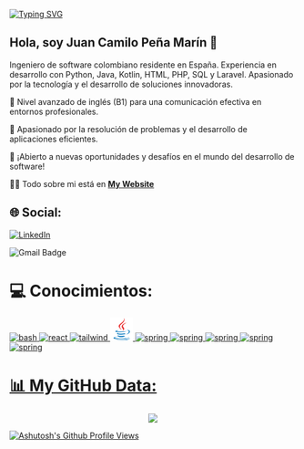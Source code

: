 [![Typing SVG](https://readme-typing-svg.demolab.com?font=Fira+Code&pause=1000&color=3880F7&random=true&width=480&lines=Software+engineer;Juan+Camilo+Pe%C3%B1a+Mar%C3%ADn)](https://git.io/typing-svg)

Hola, soy Juan Camilo Peña Marín 👋
----------------------------------------------------
Ingeniero de software colombiano residente en España. Experiencia en desarrollo con Python, Java, Kotlin, HTML, PHP, SQL y Laravel. Apasionado por la tecnología y el desarrollo de soluciones innovadoras.

🌟 Nivel avanzado de inglés (B1) para una comunicación efectiva en entornos profesionales.

💼 Apasionado por la resolución de problemas y el desarrollo de aplicaciones eficientes.

💬 ¡Abierto a nuevas oportunidades y desafíos en el mundo del desarrollo de software!

🙋‍♂️ Todo sobre mi está en **[My Website](https://juaancamilo82.github.io/portafolio/)**

## 🌐 Social:
[![LinkedIn](https://img.shields.io/badge/LinkedIn-%230077B5.svg?logo=linkedin&logoColor=white)](https://linkedin.com/in/juancamilopeñamarin)

![Gmail Badge](https://img.shields.io/badge/-juaancamilo82@gmail.com-EE0000?style=flat-square&logo=Gmail&logoColor=white&link=mailto:juaancamilo82@gmail.com) 

# 💻 Conocimientos:
<p align="left"> <a href="" target="_blank"> <img src="https://www.vectorlogo.zone/logos/angular/angular-ar21.svg" alt="bash" width="40" height="40"/>
<a href="" target="_blank"> <img src="https://www.vectorlogo.zone/logos/reactjs/reactjs-icon.svg" alt="react" width="40" height="40"/>
</a><a href="" target="_blank"> <img src="https://www.vectorlogo.zone/logos/tailwindcss/tailwindcss-icon.svg" alt="tailwind" width="40" height="40"/> </a>
<a href="" target="_blank"> <img src="https://raw.githubusercontent.com/devicons/devicon/master/icons/java/java-original.svg" alt="java" width="40" height="40"/>
<a href="" target="_blank"> <img src="https://www.vectorlogo.zone/logos/w3_css/w3_css-icon.svg" alt="spring" width="40" height="40"/>
<a href="" target="_blank"> <img src="https://www.vectorlogo.zone/logos/python/python-icon.svg" alt="spring" width="40" height="40"/>
<a href="" target="_blank"> <img src="https://www.vectorlogo.zone/logos/reactjs/reactjs-icon.svg" alt="spring" width="40" height="40"/>
<a href="" target="_blank"> <img src="https://www.vectorlogo.zone/logos/php/php-icon.svg" alt="spring" width="40" height="40"/>
<a href="" target="_blank"> <img src="https://www.vectorlogo.zone/logos/kotlinlang/kotlinlang-icon.svg" alt="spring" width="40" height="40"/>

# 📊 My GitHub Data:

<div align="center">
  <img align="center" src="https://github-readme-stats.anuraghazra1.vercel.app/api?username=juaancamilo0101&show_icons=true" />
</div>

![Ashutosh's Github Profile Views](https://komarev.com/ghpvc/?username=juaancamilo0101&color=blueviolet)  
    
